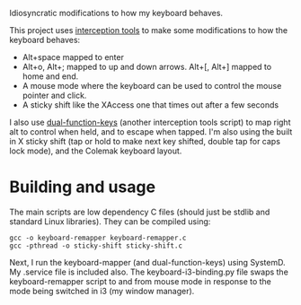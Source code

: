 Idiosyncratic modifications to how my keyboard behaves.

This project uses [interception tools](https://gitlab.com/interception/linux/tools) to make some modifications to how the keyboard behaves:

* Alt+space mapped to enter
* Alt+o, Alt+; mapped to up and down arrows. Alt+[, Alt+] mapped to home and end.
* A mouse mode where the keyboard can be used to control the mouse pointer and click.
* A sticky shift like the XAccess one that times out after a few seconds

I also use [dual-function-keys](https://gitlab.com/interception/linux/plugins/dual-function-keys) (another interception tools script) to map right alt to control when held, and to escape when tapped. I'm also using the built in X sticky shift (tap or hold to make next key shifted, double tap for caps lock mode), and the Colemak keyboard layout.

# Building and usage

The main scripts are low dependency C files (should just be stdlib and standard Linux libraries). They can be compiled using:

    gcc -o keyboard-remapper keyboard-remapper.c
    gcc -pthread -o sticky-shift sticky-shift.c

Next, I run the keyboard-mapper (and dual-function-keys) using SystemD. My .service file is included also. The keyboard-i3-binding.py file swaps the keyboard-remapper script to and from mouse mode in response to the mode being switched in i3 (my window manager).
